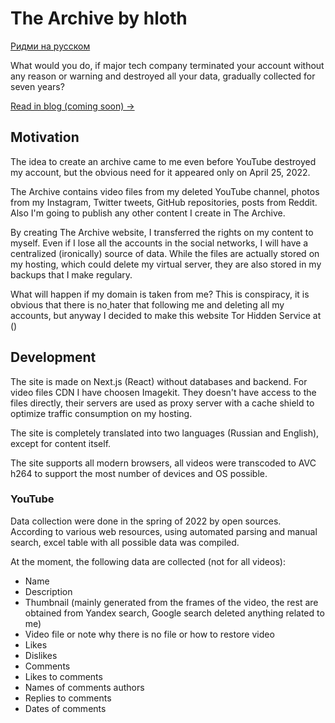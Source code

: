 # The Archive by hloth

[Ридми на русском](./README.md)

What would you do, if major tech company terminated your account without any reason or warning and destroyed all your data, gradually collected for seven years?

[Read in blog (coming soon) &rarr;](#)

## Motivation

The idea to create an archive came to me even before YouTube destroyed my account, but the obvious need for it appeared only on April 25, 2022.

The Archive contains video files from my deleted YouTube channel, photos from my Instagram, Twitter tweets, GitHub repositories, posts from Reddit. Also I'm going to publish any other content I create in The Archive.

By creating The Archive website, I transferred the rights on my content to myself. Even if I lose all the accounts in the social networks, I will have a centralized (ironically) source of data. While the files are actually stored on my hosting, which could delete my virtual server, they are also stored in my backups that I make regulary.

What will happen if my domain is taken from me? This is conspiracy, it is obvious that there is no[ ](https://github.com/arasfon)hater that following me and deleting all my accounts, but anyway I decided to make this website Tor Hidden Service at ()

## Development

The site is made on Next.js (React) without databases and backend. For video files CDN I have choosen Imagekit. They doesn't have access to the files directly, their servers are used as proxy server with a cache shield to optimize traffic consumption on my hosting.

The site is completely translated into two languages ​​(Russian and English), except for content itself.

The site supports all modern browsers, all videos were transcoded to AVC h264 to support the most number of devices and OS possible.

### YouTube

Data collection were done in the spring of 2022 by open sources. According to various web resources, using automated parsing and manual search, excel table with all possible data was compiled.

At the moment, the following data are collected (not for all videos):

- Name
- Description
- Thumbnail (mainly generated from the frames of the video, the rest are obtained from Yandex search, Google search deleted anything related to me)
- Video file or note why there is no file or how to restore video
- Likes
- Dislikes
- Comments
- Likes to comments
- Names of comments authors
- Replies to comments
- Dates of comments